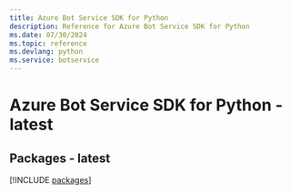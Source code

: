```yaml
---
title: Azure Bot Service SDK for Python
description: Reference for Azure Bot Service SDK for Python
ms.date: 07/30/2024
ms.topic: reference
ms.devlang: python
ms.service: botservice
---
```

# Azure Bot Service SDK for Python - latest
## Packages - latest
[!INCLUDE [packages](bot-service-index.md)]
